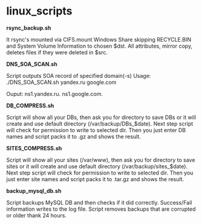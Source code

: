 # linux_scripts
**rsync_backup.sh**

It rsync's mounted via CIFS.mount Windows Share skipping RECYCLE.BIN and System Volume Information to chosen $dst. All attributes, mirror copy, deletes files if they were deleted in $src.

**DNS_SOA_SCAN.sh**

Script outputs SOA record of specified domain(-s)
Usage:
./DNS_SOA_SCAN.sh yandex.ru google.com

Ouput:
ns1.yandex.ru.
ns1.google.com.

**DB_COMPRESS.sh**

Script will show all your DBs, then ask you for directory to save DBs or it will create and use default directory (/var/backup/DBs_$date). 
Next step script will check for permission to write to selected dir. Then you just enter DB names and script packs it to .gz and shows the result.

**SITES_COMPRESS.sh**

Script will show all your sites (/var/www), then ask you for directory to save sites or it will create and use default directory (/var/backup/sites_$date). 
Next step script will check for permission to write to selected dir. Then you just enter site names and script packs it to .tar.gz and shows the result.

**backup_mysql_db.sh**

Script backups MySQL DB and then checks if it did correctly. Success/Fail information writes to the log file. Script removes backups that are corrupted or older thank 24 hours.

